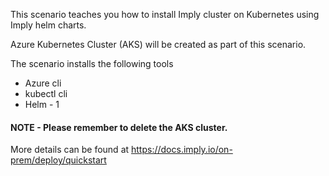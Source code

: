 This scenario teaches you how to install Imply cluster on Kubernetes using Imply helm charts.

Azure Kubernetes Cluster (AKS) will be created as part of this scenario.

The scenario installs the following tools

- Azure cli 
- kubectl cli
- Helm - 1

#### NOTE - Please remember to delete the AKS cluster.

More details can be found at https://docs.imply.io/on-prem/deploy/quickstart
